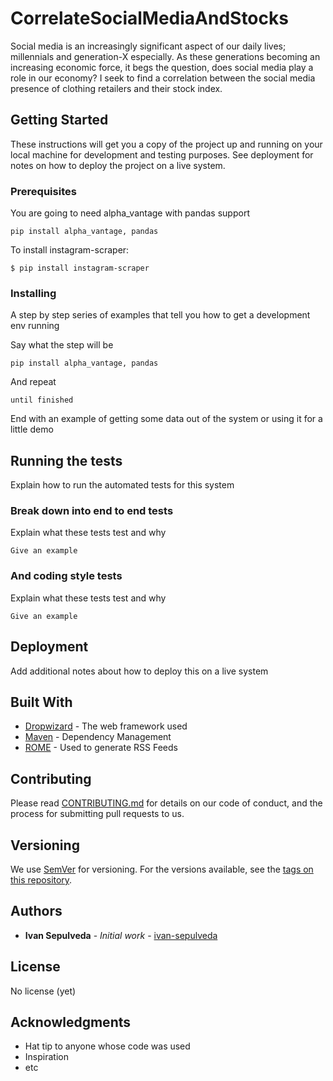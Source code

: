 # CorrelateSocialMediaAndStocks

Social media is an increasingly significant aspect of our daily lives; millennials and generation-X especially. As these generations becoming an increasing economic force, it begs the question, does social media play a role in our economy? I seek to find a correlation between  the social media presence of clothing retailers and their stock index.

## Getting Started

These instructions will get you a copy of the project up and running on your local machine for development and testing purposes. See deployment for notes on how to deploy the project on a live system.

### Prerequisites

You are going to need alpha_vantage with pandas support

```shell
pip install alpha_vantage, pandas
```

To install instagram-scraper:
```shell
$ pip install instagram-scraper
```

### Installing

A step by step series of examples that tell you how to get a development env running

Say what the step will be

```shell
pip install alpha_vantage, pandas
```


And repeat

```
until finished
```

End with an example of getting some data out of the system or using it for a little demo

## Running the tests

Explain how to run the automated tests for this system

### Break down into end to end tests

Explain what these tests test and why

```
Give an example
```

### And coding style tests

Explain what these tests test and why

```
Give an example
```

## Deployment

Add additional notes about how to deploy this on a live system

## Built With

* [Dropwizard](http://www.dropwizard.io/1.0.2/docs/) - The web framework used
* [Maven](https://maven.apache.org/) - Dependency Management
* [ROME](https://rometools.github.io/rome/) - Used to generate RSS Feeds

## Contributing

Please read [CONTRIBUTING.md](https://gist.github.com/PurpleBooth/b24679402957c63ec426) for details on our code of conduct, and the process for submitting pull requests to us.

## Versioning

We use [SemVer](http://semver.org/) for versioning. For the versions available, see the [tags on this repository](https://github.com/your/project/tags). 

## Authors

* **Ivan Sepulveda** - *Initial work* - [ivan-sepulveda](https://github.com/ivan-sepulveda)

## License

No license (yet)

## Acknowledgments

* Hat tip to anyone whose code was used
* Inspiration
* etc

